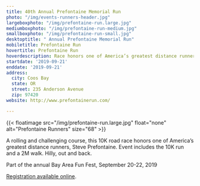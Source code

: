 ```yaml
---
title: 40th Annual Prefontaine Memorial Run
photo: "/img/events-runners-header.jpg"
largeboxphoto: "/img/prefontaine-run.large.jpg"
mediumboxphoto: "/img/prefontaine-run-medium.jpg"
smallboxphoto: "/img/prefontaine-run-small.jpg"
desktoptitle: " Annual Prefontaine Memorial Run"
mobiletitle: Prefontaine Run
hovertitle: Prefontaine Run
hoverdescription: Race honors one of America’s greatest distance runners, Steve Prefontaine.
startdate: '2019-09-21'
enddate: '2019-09-21'
address:
  city: Coos Bay
  state: OR
  street: 235 Anderson Avenue
  zip: 97420
website: http://www.prefontainerun.com/

---
```

{{< floatimage src="/img/prefontaine-run.large.jpg" float="none" alt="Prefontaine Runners" size="68" >}}

A rolling and challenging course, this 10K road race honors one of America’s greatest distance runners, Steve Prefontaine. Event includes the 10K run and a 2M walk. Hilly, out and back.

Part of the annual Bay Area Fun Fest, September 20-22, 2019

[Registration available online](http://www.prefontainerun.com/).